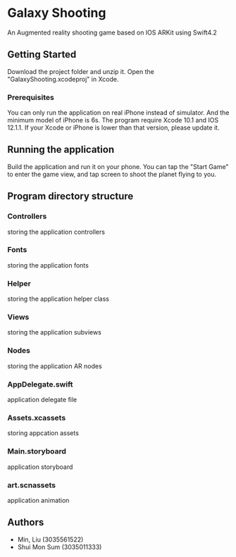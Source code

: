 # Galaxy Shooting

An Augmented reality shooting game based on IOS ARKit using Swift4.2

## Getting Started

Download the project folder and unzip it. Open the "GalaxyShooting.xcodeproj" in Xcode.

### Prerequisites
You can only run the application on real iPhone instead of simulator. And the minimum model of iPhone is 6s. The program require Xcode 10.1 and IOS 12.1.1. If your Xcode or iPhone is lower than that version, please update it.

## Running the application

Build the application and run it on your phone. You can tap the "Start Game" to enter the game view, and tap screen to shoot the planet flying to you. 

## Program directory structure
### Controllers

storing the application controllers

### Fonts

storing the application fonts

### Helper

storing the application helper class

### Views

storing the application subviews  

### Nodes

storing the application AR nodes

### AppDelegate.swift

application delegate file

### Assets.xcassets

storing appcation assets

### Main.storyboard

application storyboard

### art.scnassets

application animation

## Authors
* Min, Liu (3035561522)
* Shui Mon Sum (3035011333)




